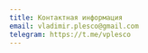 ```yaml
---
title: Контактная информация
email: vladimir.plesco@gmail.com
telegram: https://t.me/vplesco
---
```

